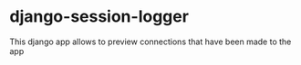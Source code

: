 # django-session-logger
This django app allows to preview connections that have been made to the app
